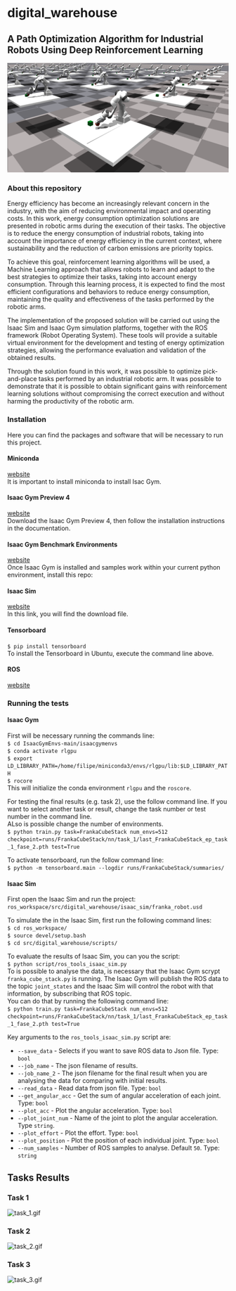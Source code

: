 # digital_warehouse
## A Path Optimization Algorithm for Industrial Robots Using Deep Reinforcement Learning
![Warehouse_image.png](Images%2FWarehouse_image.png)
### About this repository
Energy efficiency has become an increasingly relevant concern in the industry, with the aim of reducing environmental 
impact and operating costs. In this work, energy consumption optimization solutions are presented in robotic arms 
during the execution of their tasks. The objective is to reduce the energy consumption of industrial robots, taking 
into account the importance of energy efficiency in the current context, where sustainability and the reduction of 
carbon emissions are priority topics.

To achieve this goal, reinforcement learning algorithms will be used, a Machine Learning approach that allows robots 
to learn and adapt to the best strategies to optimize their tasks, taking into account energy consumption. 
Through this learning process, it is expected to find the most efficient configurations and behaviors to reduce energy 
consumption, maintaining the quality and effectiveness of the tasks performed by the robotic arms.

The implementation of the proposed solution will be carried out using the Isaac Sim and Isaac Gym simulation platforms, 
together with the ROS framework (Robot Operating System). These tools will provide a suitable virtual environment for 
the development and testing of energy optimization strategies, allowing the performance evaluation and validation of
the obtained results.

Through the solution found in this work, it was possible to optimize pick-and-place tasks performed by an industrial 
robotic arm. It was possible to demonstrate that it is possible to obtain significant gains with 
reinforcement learning solutions without compromising the correct execution and without harming the productivity of 
the robotic arm.

### Installation
Here you can find the packages and software that will be necessary to run this project.
#### Miniconda
[website](https://docs.conda.io/en/latest/miniconda_hashes.html)\
It is important to install miniconda to install Isac Gym.

#### Isaac Gym Preview 4
[website](https://developer.nvidia.com/isaac-gym)\
Download the Isaac Gym Preview 4, then follow the installation instructions in the documentation. 

#### Isaac Gym Benchmark Environments
[website](https://github.com/NVIDIA-Omniverse/IsaacGymEnvs)\
Once Isaac Gym is installed and samples work within your current python environment, install this repo:


#### Isaac Sim
[website](https://developer.nvidia.com/isaac-sim/download)\
In this link, you will find the download file.

#### Tensorboard
`$ pip install tensorboard`\
To install the Tensorboard in Ubuntu, execute the command line above.

#### ROS
[website](http://wiki.ros.org/Installation/Ubuntu)

### Running the tests

#### Isaac Gym
First will be necessary running the commands line:\
`$ cd IsaacGymEnvs-main/isaacgymenvs`\
`$ conda activate rlgpu`\
`$ export LD_LIBRARY_PATH=/home/filipe/miniconda3/envs/rlgpu/lib:$LD_LIBRARY_PATH`\
`$ rocore`\
This will initialize the conda environment `rlgpu` and the `roscore`. 

For testing the final results (e.g. task 2), use the follow command line. If you want to select another 
task or result, change the task number or test number in the command line.\
ALso is possible change the number of environments.\
`$ python train.py task=FrankaCubeStack num_envs=512 
checkpoint=runs/FrankaCubeStack/nn/task_1/last_FrankaCubeStack_ep_task_1_fase_2.pth test=True`

To activate tensorboard, run the follow command line:\
`$ python -m tensorboard.main --logdir runs/FrankaCubeStack/summaries/`

#### Isaac Sim
First open the Isaac Sim and run the project:\
`ros_workspace/src/digital_warehouse/isaac_sim/franka_robot.usd`

To simulate the in the Isaac Sim, first run the following command lines:\
`$ cd ros_workspace/`\
`$ source devel/setup.bash`\
`$ cd src/digital_warehouse/scripts/`

To evaluate the results of Isaac Sim, you can you the script:\
`$ python script/ros_tools_isaac_sim.py`\
To is possible to analyse the data, is necessary that the Isaac Gym scrypt `franka_cube_stack.py` is running. 
The Isaac Gym will publish the ROS data to the topic `joint_states` and the Isaac Sim will control the robot with 
that information, by subscribing that ROS topic.\
You can do that by running the following command line:\
`$ python train.py task=FrankaCubeStack num_envs=512 
checkpoint=runs/FrankaCubeStack/nn/task_1/last_FrankaCubeStack_ep_task_1_fase_2.pth test=True`

Key arguments to the `ros_tools_isaac_sim.py` script are:
* `--save_data` - Selects if you want to save ROS data to Json file. Type: `bool`
* `--job_name` - The json filename of results.
* `--job_name_2` - The json filename for the final result when you are analysing the data for comparing with 
initial results.
* `--read_data` - Read data from json file. Type: `bool`
* `--get_angular_acc` - Get the sum of angular acceleration of each joint. Type: `bool`
* `--plot_acc` - Plot the angular acceleration. Type: `bool`
* `--plot_joint_num` - Name of the joint to plot the angular acceleration. Type `string`.
* `--plot_effort` - Plot the effort. Type: `bool`
* `--plot_position` - Plot the position of each individual joint. Type: `bool`
* `--num_samples` - Number of ROS samples to analyse. Default `50`. Type: `string` 

## Tasks Results
### Task 1

![task_1.gif](Images%2Ftask_1.gif)


### Task 2
![task_2.gif](Images%2Ftask_2.gif)

### Task 3
![task_3.gif](Images%2Ftask_3.gif)